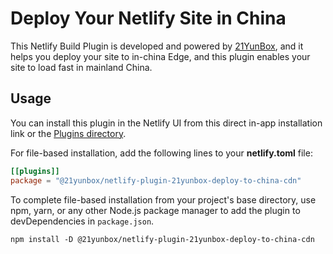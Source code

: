 # Deploy Your Netlify Site in China

This Netlify Build Plugin is developed and powered by [21YunBox][1], and it helps you deploy your site to in-china Edge, and this plugin enables your site to load fast in mainland China.


## Usage
You can install this plugin in the Netlify UI from this direct in-app installation link or the [Plugins directory](https://app.netlify.com/plugins).

For file-based installation, add the following lines to your **netlify.toml** file:

```toml
[[plugins]]
package = "@21yunbox/netlify-plugin-21yunbox-deploy-to-china-cdn"
```

To complete file-based installation from your project's base directory, use npm, yarn, or any other Node.js package manager to add the plugin to devDependencies in `package.json`.

```
npm install -D @21yunbox/netlify-plugin-21yunbox-deploy-to-china-cdn
```

[1]: https://www.21cloudbox.com/